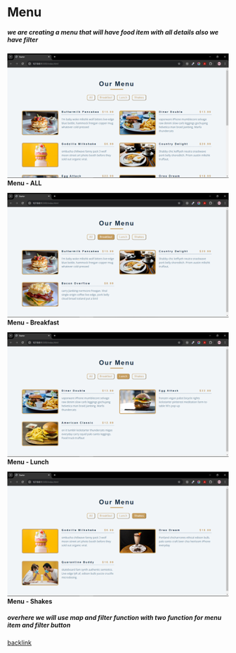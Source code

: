 # Menu

##### we are creating a menu that will have food item with all details also we have filter

![Menu - ALL](../08-menu/image/Screenshot%20(648).png)
**Menu - ALL**

![Menu - Breakfast](../08-menu/image/Screenshot%20(649).png)
**Menu - Breakfast**

![Menu - Lunch](../08-menu/image/Screenshot%20(650).png)
**Menu - Lunch**

![Menu - Shakes](../08-menu/image/Screenshot%20(651).png)
**Menu - Shakes**


##### overhere we will use map and filter function with two function for menu item and filter button


[backlink](../ReadMe.md)